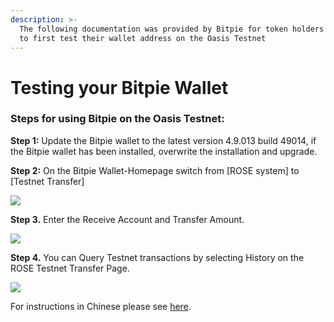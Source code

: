 ```yaml
---
description: >-
  The following documentation was provided by Bitpie for token holders who want
  to first test their wallet address on the Oasis Testnet
---
```


# Testing your Bitpie Wallet

### Steps for using Bitpie on the Oasis Testnet:

**Step 1:** Update the Bitpie wallet to the latest version 4.9.013 build 49014, if the Bitpie wallet has been installed, overwrite the installation and upgrade.

**Step 2:** On the Bitpie Wallet-Homepage switch from \[ROSE system\] to \[Testnet Transfer\]

![](https://lh4.googleusercontent.com/xYKA_b-hscv2nyHOODZ-0fN7WjKRvMt6bktTdTeYZ9yPC9YICDmwqA-c9j_e-xdCJHvSB5rG7ws2dqDi5nUmjzsgGdLZR7QgkzaW2NtL0b6VNbFXvpudweVOxagEqAVVdviKBc3O)

**Step 3.** Enter the Receive Account and Transfer Amount.

![](https://lh5.googleusercontent.com/US9PYLgxe2SKdE4LxpK7zUlne_SiQiSv284CXHsrPJLDxXC1AvBHH6wDI1UUwt4ytLng69NOLVS8u-cLzDrjiom0e8ggf71j9msUPywk7OTtk_J4Gccsici_3V0_tb7Ipy6lTYmH)

**Step 4.** You can Query Testnet transactions by selecting History on the ROSE Testnet Transfer Page.

![](https://lh4.googleusercontent.com/wZuz_iw3_uceyuKXf7gU78k8DoPPmnkVWb3ajHtZPpDSWJUqEVorQY-nYyYsaxk_c1pKApR2aO8rFahs9LTiFKoLd-uCEljzL-4rBc8Y8tQKqN5p2MbKjgxFSqJ3qi_b7mkjjbVV)

For instructions in Chinese please see [here](https://www.yuque.com/docs/share/c3d327df-0eae-4eb8-af82-fdda49a97b36?#).

